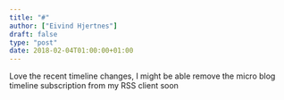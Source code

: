 ```yaml
---
title: "#"
author: ["Eivind Hjertnes"]
draft: false
type: "post"
date: 2018-02-04T01:00:00+01:00
---
```


Love the recent timeline changes, I might be able remove the micro blog
timeline subscription from my RSS client soon
